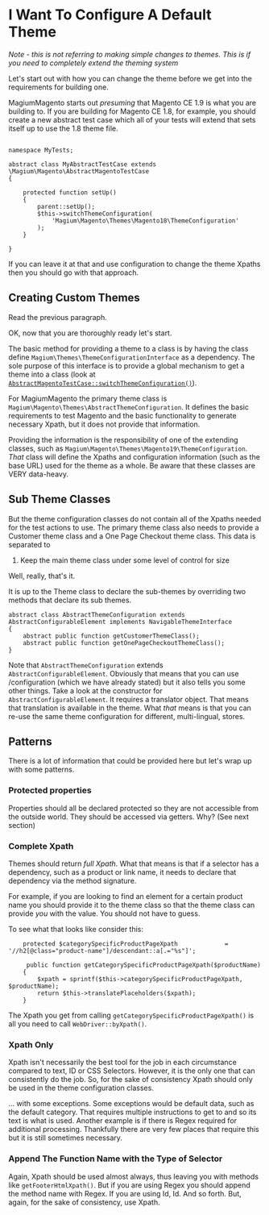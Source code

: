 # I Want To Configure A Default Theme

*Note - this is not referring to making simple changes to themes.  This is if you need to completely extend the theming system*

Let's start out with how you can change the theme before we get into the requirements for building one.

MagiumMagento starts out *presuming* that Magento CE 1.9 is what you are building to.  If you are building for Magento CE 1.8, for example, you should create a new abstract test case which all of your tests will extend that sets itself up to use the 1.8 theme file.

```

namespace MyTests;

abstract class MyAbstractTestCase extends \Magium\Magento\AbstractMagentoTestCase
{

    protected function setUp()
    {
        parent::setUp();
        $this->switchThemeConfiguration(
            'Magium\Magento\Themes\Magento18\ThemeConfiguration'
        );
    }

}

```

If you can leave it at that and use configuration to change the theme Xpaths then you should go with that approach.

## Creating Custom Themes

Read the previous paragraph.

OK, now that you are thoroughly ready let's start.

The basic method for providing a theme to a class is by having the class define `Magium\Themes\ThemeConfigurationInterface` as a dependency.  The sole purpose of this interface is to provide a global mechanism to get a theme into a class (look at [`AbstractMagentoTestCase::switchThemeConfiguration()`](https://github.com/magium/MagiumMagento/blob/master/lib/Magento/AbstractMagentoTestCase.php)).

For MagiumMagento the primary theme class is `Magium\Magento\Themes\AbstractThemeConfiguration`.  It defines the basic requirements to test Magento and the basic functionality to generate necessary Xpath, but it does not provide that information.

Providing the information is the responsibility of one of the extending classes, such as `Magium\Magento\Themes\Magento19\ThemeConfiguration`.  *That* class will define the Xpaths and configuration information (such as the base URL) used for the theme as a whole.  Be aware that these classes are VERY data-heavy.

## Sub Theme Classes

But the theme configuration classes do not contain all of the Xpaths needed for the test actions to use.  The primary theme class also needs to provide a Customer theme class and a One Page Checkout theme class.  This data is separated to

1) Keep the main theme class under some level of control for size

Well, really, that's it.

It is up to the Theme class to declare the sub-themes by overriding two methods that declare its sub themes.

```
abstract class AbstractThemeConfiguration extends AbstractConfigurableElement implements NavigableThemeInterface
{
    abstract public function getCustomerThemeClass();
    abstract public function getOnePageCheckoutThemeClass();
}
```

Note that `AbstractThemeConfiguration` extends `AbstractConfigurableElement`.  Obviously that means that you can use /configuration (which we have already stated) but it also tells you some other things.  Take a look at the constructor for `AbstractConfigurableElement`.  It requires a translator object.  That means that translation is available in the theme.  What *that* means is that you can re-use the same theme configuration for different, multi-lingual, stores.

## Patterns

There is a lot of information that could be provided here but let's wrap up with some patterns.

### Protected properties

Properties should all be declared protected so they are not accessible from the outside world.  They should be accessed via getters.  Why?  (See next section)

### Complete Xpath

Themes should return *full Xpath*.  What that means is that if a selector has a dependency, such as a product or link name, it needs to declare that dependency via the method signature.

For example, if you are looking to find an element for a certain product name you should provide it to the theme class so that the theme class can provide *you* with the value.  You should not have to guess.

To see what that looks like consider this:

```
    protected $categorySpecificProductPageXpath             = '//h2[@class="product-name"]/descendant::a[.="%s"]';

     public function getCategorySpecificProductPageXpath($productName)
    {
        $xpath = sprintf($this->categorySpecificProductPageXpath, $productName);
        return $this->translatePlaceholders($xpath);
    }
```

The Xpath you get from calling `getCategorySpecificProductPageXpath()` is all you need to call `WebDriver::byXpath()`.

### Xpath Only

Xpath isn't necessarily the best tool for the job in each circumstance compared to text, ID or CSS Selectors.  However, it is the only one that can consistently do the job.  So, for the sake of consistency Xpath should only be used in the theme configuration classes.

... with some exceptions.  Some exceptions would be default data, such as the default category.  That requires multiple instructions to get to and so its text is what is used.  Another example is if there is Regex required for additional processing.  Thankfully there are very few places that require this but it is still sometimes necessary.

 ### Append The Function Name with the Type of Selector

 Again, Xpath should be used almost always, thus leaving you with methods like `getFooterHtmlXpath()`.  But if you are using Regex you should append the method name with Regex.  If you are using Id, Id.  And so forth.  But, again, for the sake of consistency, use Xpath.